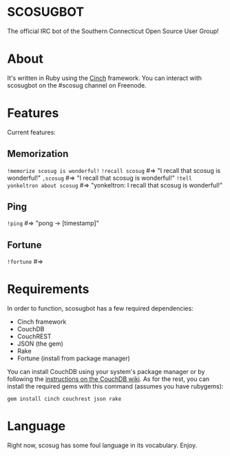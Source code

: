 # SCOSUGBOT

The official IRC bot of the Southern Connecticut Open Source User
Group! 

# About 

It's written in Ruby using the [Cinch](http://github.com/injekt/cinch)
framework. You can interact with scosugbot on the #scosug channel on
Freenode.

# Features

Current features:
## Memorization
`!memorize scosug is wonderful!`
`!recall scosug` #=> "I recall that scosug is wonderful!"
`,scosug` #=> "I recall that scosug is wonderful!"
`!tell yonkeltron about scosug` #=> "yonkeltron: I recall that scosug is wonderful!"

## Ping
`!ping` #=> "pong -> [timestamp]"

## Fortune
`!fortune` #=> <whatever>

# Requirements

In order to function, scosugbot has a few required
dependencies:

* Cinch framework
* CouchDB
* CouchREST
* JSON (the gem)
* Rake
* Fortune (install from package manager)

You can install CouchDB using your system's package manager or by
following the [instructions on the CouchDB
wiki](http://wiki.apache.org/couchdb/Installation). As for the rest,
you can install the required gems with this command (assumes you have
rubygems):

`gem install cinch couchrest json rake`

# Language
Right now, scosug has some foul language in its vocabulary. Enjoy.